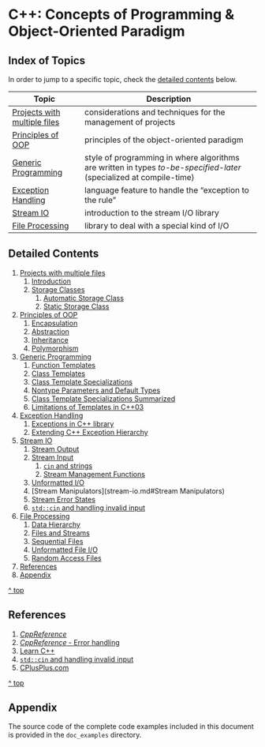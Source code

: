 # C++: Concepts of Programming & Object-Oriented Paradigm



## Index of Topics

In order to jump to a specific topic, check the [detailed contents](#detailed-contents) below.

| Topic                                                  | Description                                                  |
| ------------------------------------------------------ | ------------------------------------------------------------ |
| [Projects with multiple files](multi-file-projects.md) | considerations and techniques for the management of projects |
| [Principles of OOP](oop-principles.md)                 | principles of the object-oriented paradigm                   |
| [Generic Programming](generic-programming.md)          | style of programming in where algorithms are written in types *to-be-specified-later* (specialized at compile-time) |
| [Exception Handling](exceptions.md)                    | language feature to handle the “exception to the rule”       |
| [Stream IO](stream-io.md)                              | introduction to the stream I/O library                       |
| [File Processing](file-processing.md)                  | library to deal with a special kind of I/O                   |



## Detailed Contents



1. [Projects with multiple files](multi-file-projects.md)
    1. [Introduction](multi-file-projects.md#Introduction)
    2. [Storage Classes](multi-file-projects.md#Storage-Classes)
        1. [Automatic Storage Class](multi-file-projects.md#Automatic-Storage-Class)
        2. [Static Storage Class](multi-file-projects.md#Static-Storage-Class)
2. [Principles of OOP](oop-principles.md)
    1. [Encapsulation](oop-principles.md#Encapsulation)
    2. [Abstraction](oop-principles.md#Abstraction)
    3. [Inheritance](oop-principles.md#Inheritance)
    4. [Polymorphism](oop-principles.md#Polymorphism)
3. [Generic Programming](generic-programming.md#Generic-Programming)
    1. [Function Templates](generic-programming.md#Function-Templates)
    2. [Class Templates](generic-programming.md#Class-Templates)
    3. [Class Template Specializations](generic-programming.md#Class-Template-Specializations)
    4. [Nontype Parameters and Default Types](generic-programming.md#Nontype-Parameters-and-Default-Types)
    5. [Class Template Specializations Summarized](generic-programming.md#Class-Template-Specializations-Summarized)
    6. [Limitations of Templates in C++03](generic-programming.md#Limitations-of-Templates-in-C03)
4. [Exception Handling](exceptions.md#Exception-Handling)
    1. [Exceptions in C++ library](exceptions.md#Exceptions-in-C-library)
    2. [Extending C++ Exception Hierarchy](exceptions.md#Extending-C-Exception-Hierarchy)
5. [Stream IO](stream-io.md#Stream-IO)
    1. [Stream Output](stream-io.md#Stream-Output)
    2. [Stream Input](stream-io.md#Stream-Input)
        1. [`cin` and strings](stream-io.md#`cin`-and-strings)
        2. [Stream Management Functions](stream-io.md#Stream-Management-Functions)
    3. [Unformatted I/O](stream-io.md#Unformatted-I/O)
    4. [Stream Manipulators](stream-io.md#Stream Manipulators)
    5. [Stream Error States](stream-io.md#Stream-Error-States)
    6. [`std::cin` and handling invalid input](stream-io.md#`std::cin`-and-handling-invalid-input)
6. [File Processing](file-processing.md#File-Processing)
    1. [Data Hierarchy](file-processing.md#Data-Hierarchy)
    2. [Files and Streams](file-processing.md#Files-and-Streams)
    3. [Sequential Files](file-processing.md#Sequential-Files)
    4. [Unformatted File I/O](file-processing.md#Unformatted-File-I/O)
    5. [Random Access Files](file-processing.md#Random-Access-Files)
7. [References](#References)
8. [Appendix](#Appendix)



[^ top](#Contents)



## References

1. [*CppReference*](https://en.cppreference.com/w/cpp)
2. [*CppReference* - Error handling](https://en.cppreference.com/w/cpp/error)
3. [Learn C++](https://www.learncpp.com/)
2. [`std::cin` and handling invalid input](https://www.learncpp.com/cpp-tutorial/stdcin-and-handling-invalid-input/)
2. [CPlusPlus.com](https://cplusplus.com/reference/stdexcept/)



[^ top](#Contents)

## Appendix

The source code of the complete code examples included in this document is provided in the `doc_examples` directory.
